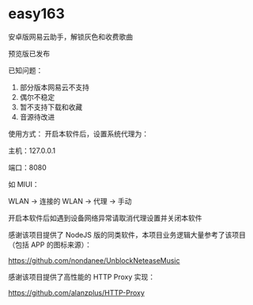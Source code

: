 # easy163
安卓版网易云助手，解锁灰色和收费歌曲

预览版已发布

已知问题：
1. 部分版本网易云不支持
2. 偶尔不稳定
3. 暂不支持下载和收藏
4. 音源待改进

使用方式：
开启本软件后，设置系统代理为：

主机：127.0.0.1

端口：8080

如 MIUI：

WLAN -> 连接的 WLAN -> 代理 -> 手动

开启本软件后如遇到设备网络异常请取消代理设置并关闭本软件

感谢该项目提供了 NodeJS 版的同类软件，本项目业务逻辑大量参考了该项目（包括 APP 的图标来源）：    

https://github.com/nondanee/UnblockNeteaseMusic

感谢该项目提供了高性能的 HTTP Proxy 实现：

https://github.com/alanzplus/HTTP-Proxy
